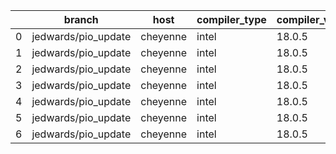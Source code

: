 |    | branch              | host     | compiler_type   | compiler_version   | mpi_type   | mpi_version   | o_g   | os    | unit_pass   | unit_fail   | system_pass   | system_fail   | example_pass   | example_fail   | nuopc_pass   | nuopc_fail   | build_passed   |
|----|---------------------|----------|-----------------|--------------------|------------|---------------|-------|-------|-------------|-------------|---------------|---------------|----------------|----------------|--------------|--------------|----------------|
|  0 | jedwards/pio_update | cheyenne | intel           | 18.0.5             | intelmpi   | 2018.4.274    | O     | Linux | fail        | fail        | fail          | fail          | fail           | fail           | queued       | queued       | True           |
|  1 | jedwards/pio_update | cheyenne | intel           | 18.0.5             | intelmpi   | 2018.4.274    | g     | Linux | fail        | fail        | fail          | fail          | fail           | fail           | queued       | queued       | True           |
|  2 | jedwards/pio_update | cheyenne | intel           | 18.0.5             | mpiuni     | none          | O     | Linux | fail        | fail        | fail          | fail          | fail           | fail           | Build        | Build        | False          |
|  3 | jedwards/pio_update | cheyenne | intel           | 18.0.5             | mpiuni     | none          | g     | Linux | fail        | fail        | fail          | fail          | fail           | fail           | Build        | Build        | False          |
|  4 | jedwards/pio_update | cheyenne | intel           | 18.0.5             | mpt        | 2.19          | g     | Linux | fail        | fail        | fail          | fail          | fail           | fail           | queued       | queued       | True           |
|  5 | jedwards/pio_update | cheyenne | intel           | 18.0.5             | openmpi    | 3.1.4         | O     | Linux | fail        | fail        | fail          | fail          | fail           | fail           | queued       | queued       | True           |
|  6 | jedwards/pio_update | cheyenne | intel           | 18.0.5             | openmpi    | 3.1.4         | g     | Linux | fail        | fail        | fail          | fail          | fail           | fail           | queued       | queued       | True           |